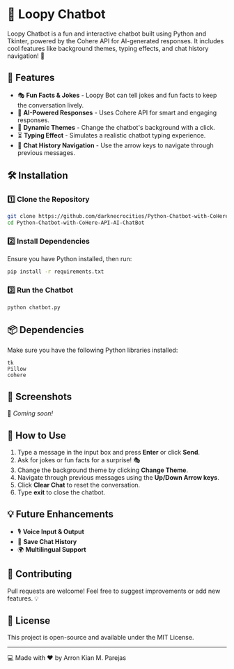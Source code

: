 # 🤖 Loopy Chatbot

Loopy Chatbot is a fun and interactive chatbot built using Python and Tkinter, powered by the Cohere API for AI-generated responses. It includes cool features like background themes, typing effects, and chat history navigation! 🎉

## 🚀 Features
- 🎭 **Fun Facts & Jokes** - Loopy Bot can tell jokes and fun facts to keep the conversation lively.
- 🧠 **AI-Powered Responses** - Uses Cohere API for smart and engaging responses.
- 🎨 **Dynamic Themes** - Change the chatbot's background with a click.
- ⏳ **Typing Effect** - Simulates a realistic chatbot typing experience.
- 🔄 **Chat History Navigation** - Use the arrow keys to navigate through previous messages.

## 🛠️ Installation
### **1️⃣ Clone the Repository**
```sh
git clone https://github.com/darknecrocities/Python-Chatbot-with-CoHere-API-AI-ChatBot.git
cd Python-Chatbot-with-CoHere-API-AI-ChatBot
```

### **2️⃣ Install Dependencies**
Ensure you have Python installed, then run:
```sh
pip install -r requirements.txt
```

### **3️⃣ Run the Chatbot**
```sh
python chatbot.py
```

## 📦 Dependencies
Make sure you have the following Python libraries installed:
```
tk
Pillow
cohere
```

## 🎨 Screenshots
📸 *Coming soon!*

## 🌟 How to Use
1. Type a message in the input box and press **Enter** or click **Send**.
2. Ask for jokes or fun facts for a surprise! 🎭
3. Change the background theme by clicking **Change Theme**.
4. Navigate through previous messages using the **Up/Down Arrow keys**.
5. Click **Clear Chat** to reset the conversation.
6. Type **exit** to close the chatbot.

## 💡 Future Enhancements
- 🎙️ **Voice Input & Output**
- 📝 **Save Chat History**
- 🌍 **Multilingual Support**

## 🤝 Contributing
Pull requests are welcome! Feel free to suggest improvements or add new features. 💡

## 📜 License
This project is open-source and available under the MIT License.

---
💻 Made with ❤️ by Arron Kian M. Parejas

